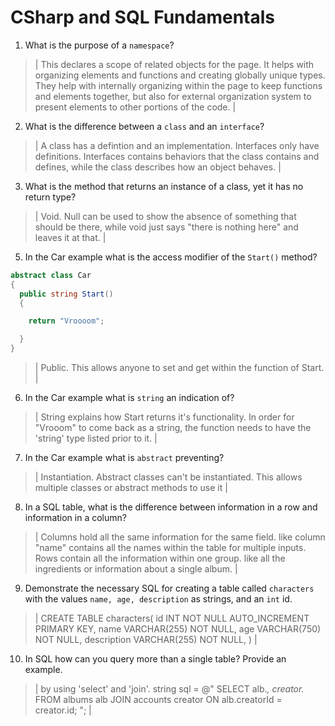 # CSharp and SQL Fundamentals
01. What is the purpose of a `namespace`?

  > | This declares a scope of related objects for the page. It helps with organizing elements and functions and creating globally unique types. They help with internally organizing within the page to keep functions and elements together, but also for external organization system to present elements to other portions of the code. |

02. What is the difference between a `class` and an `interface`?

  > | A class has a defintion and an implementation. Interfaces only have definitions. Interfaces contains behaviors that the class contains and defines, while the class describes how an object behaves. |

03. What is the method that returns an instance of a class, yet it has no return type?

  > | Void. Null can be used to show the absence of something that should be there, while void just says "there is nothing here" and leaves it at that. |

05. In the Car example what is the access modifier of the `Start()` method?

  ```c#
  abstract class Car
  {
    public string Start()
    {

      return "Vroooom";

    }
  }
  ```

  > | Public. This allows anyone to set and get within the function of Start. |

06. In the Car example what is `string` an indication of?

  > | String explains how Start returns it's functionality. In order for "Vrooom" to come back as a string, the function needs to have the 'string' type listed prior to it.  |

07. In the Car example what is `abstract` preventing?

  > | Instantiation. Abstract classes can't be instantiated. This allows multiple classes or abstract methods to use it |

08. In a SQL table, what is the difference between information in a row and information in a column?

  > | Columns hold all the same information for the same field. like column "name" contains all the names within the table for multiple inputs. Rows contain all the information within one group. like all the ingredients or information about a single album. |

09. Demonstrate the necessary SQL for creating a table called `characters` with the values `name, age, description` as strings, and an `int` id.

  > | CREATE TABLE characters(
     id INT NOT NULL AUTO_INCREMENT PRIMARY KEY,
        name VARCHAR(255) NOT NULL,
        age VARCHAR(750) NOT NULL,
        description VARCHAR(255) NOT NULL,
  ) |

10. In SQL how can you query more than a single table? Provide an example.

  > | by using 'select' and 'join'. 
     string sql = @"
    SELECT
    alb.*,
    creator.*
    FROM albums alb
    JOIN accounts creator ON alb.creatorId = creator.id;
    "; |
